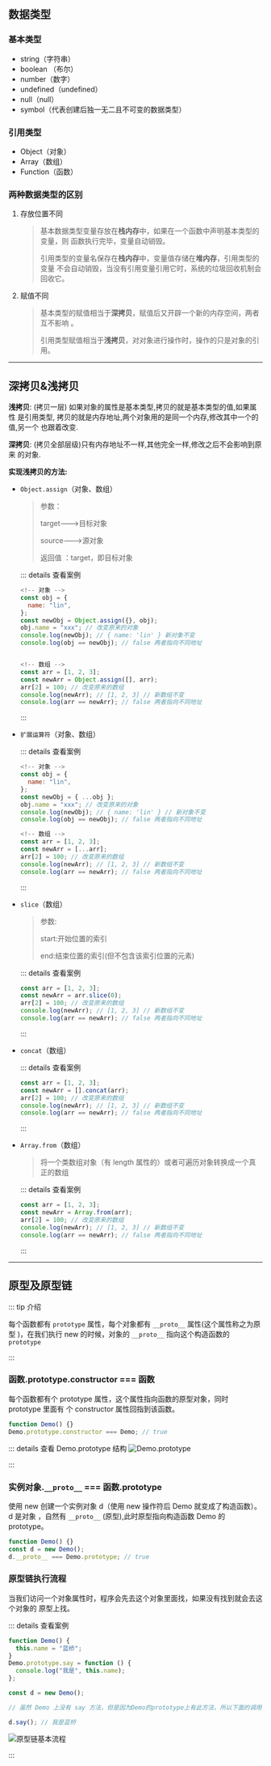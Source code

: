 ## 数据类型

### 基本类型

- string（字符串）
- boolean （布尔）
- number（数字）
- undefined（undefined）
- null（null）
- symbol（代表创建后独一无二且不可变的数据类型）

### 引用类型

- Object（对象）
- Array（数组）
- Function（函数）

### 两种数据类型的区别

1. 存放位置不同

   > 基本数据类型变量存放在**栈内存**中，如果在一个函数中声明基本类型的变量，则
   > 函数执行完毕，变量自动销毁。
   >
   > 引用类型的变量名保存在**栈内存**中，变量值存储在**堆内存**，引用类型的变量
   > 不会自动销毁，当没有引用变量引用它时，系统的垃圾回收机制会回收它。

2. 赋值不同

   > 基本类型的赋值相当于**深拷贝**，赋值后又开辟一个新的内存空间，两者互不影响
   > 。
   >
   > 引用类型赋值相当于**浅拷贝**，对对象进行操作时，操作的只是对象的引用。

---

## 深拷贝&浅拷贝

**浅拷贝**: (拷贝一层) 如果对象的属性是基本类型,拷贝的就是基本类型的值,如果属性
是引用类型, 拷贝的就是内存地址,两个对象用的是同一个内存,修改其中一个的值,另一个
也跟着改变.

**深拷贝**: (拷贝全部层级)只有内存地址不一样,其他完全一样,修改之后不会影响到原来
的对象.

**实现浅拷贝的方法:**

- `Object.assign`（对象、数组）

  > 参数：
  >
  > target--->目标对象
  >
  > source--->源对象
  >
  > 返回值 ：target，即目标对象

  ::: details 查看案例

  ```js
  <!-- 对象 -->
  const obj = {
    name: "lin",
  };
  const newObj = Object.assign({}, obj);
  obj.name = "xxx"; // 改变原来的对象
  console.log(newObj); // { name: 'lin' } 新对象不变
  console.log(obj == newObj); // false 两者指向不同地址


  <!-- 数组 -->
  const arr = [1, 2, 3];
  const newArr = Object.assign([], arr);
  arr[2] = 100; // 改变原来的数组
  console.log(newArr); // [1, 2, 3] // 新数组不变
  console.log(arr == newArr); // false 两者指向不同地址
  ```

  :::

- `扩展运算符`（对象、数组）

  ::: details 查看案例

  ```js
  <!-- 对象 -->
  const obj = {
    name: "lin",
  };
  const newObj = { ...obj };
  obj.name = "xxx"; // 改变原来的对象
  console.log(newObj); // { name: 'lin' } // 新对象不变
  console.log(obj == newObj); // false 两者指向不同地址

  <!-- 数组 -->
  const arr = [1, 2, 3];
  const newArr = [...arr];
  arr[2] = 100; // 改变原来的数组
  console.log(newArr); // [1, 2, 3] // 新数组不变
  console.log(arr == newArr); // false 两者指向不同地址
  ```

  :::

- `slice`（数组）

  > 参数:
  >
  > start:开始位置的索引
  >
  > end:结束位置的索引(但不包含该索引位置的元素)

  ::: details 查看案例

  ```js
  const arr = [1, 2, 3];
  const newArr = arr.slice(0);
  arr[2] = 100; // 改变原来的数组
  console.log(newArr); // [1, 2, 3] // 新数组不变
  console.log(arr == newArr); // false 两者指向不同地址
  ```

  :::

- `concat`（数组）

  ::: details 查看案例

  ```js
  const arr = [1, 2, 3];
  const newArr = [].concat(arr);
  arr[2] = 100; // 改变原来的数组
  console.log(newArr); // [1, 2, 3] // 新数组不变
  console.log(arr == newArr); // false 两者指向不同地址
  ```

  :::

- `Array.from`（数组）

  > 将一个类数组对象（有 length 属性的）或者可遍历对象转换成一个真正的数组

  ::: details 查看案例

  ```js
  const arr = [1, 2, 3];
  const newArr = Array.from(arr);
  arr[2] = 100; // 改变原来的数组
  console.log(newArr); // [1, 2, 3] // 新数组不变
  console.log(arr == newArr); // false 两者指向不同地址
  ```

  :::

---

## 原型及原型链

::: tip 介绍

每个函数都有 `prototype` 属性，每个对象都有 `__proto__` 属性(这个属性称之为原型
)，在我们执行 new 的时候，对象的 `__proto__` 指向这个构造函数的 `prototype`

:::

### 函数.prototype.constructor === 函数

每个函数都有个 prototype 属性，这个属性指向函数的原型对象，同时 prototype 里面有
个 constructor 属性回指到该函数。

```js
function Demo() {}
Demo.prototype.constructor === Demo; // true
```

::: details 查看 Demo.prototype 结构
![Demo.prototype](/javascript/demo-prototype.png)

:::

### 实例对象.`__proto__` === 函数.prototype

使用 new 创建一个实例对象 d（使用 new 操作符后 Demo 就变成了构造函数）。d 是对象
，自然有 `__proto__` (原型),此时原型指向构造函数 Demo 的 prototype。

```js
function Demo() {}
const d = new Demo();
d.__proto__ === Demo.prototype; // true
```

### 原型链执行流程

当我们访问一个对象属性时，程序会先去这个对象里面找，如果没有找到就会去这个对象的
原型上找。

::: details 查看案例

```js
function Demo() {
  this.name = "蓝桥";
}
Demo.prototype.say = function () {
  console.log("我是", this.name);
};

const d = new Demo();

// 虽然 Demo 上没有 say 方法，但是因为Demo的prototype上有此方法，所以下面的调用可以正常打印。

d.say(); // 我是蓝桥
```

![原型链基本流程](/javascript/proto-process.png)

:::
